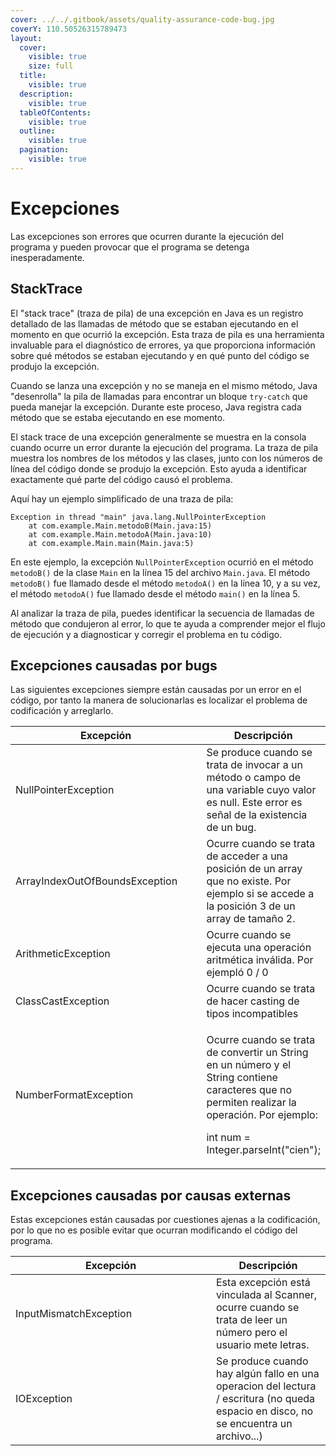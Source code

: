 ```yaml
---
cover: ../../.gitbook/assets/quality-assurance-code-bug.jpg
coverY: 110.50526315789473
layout:
  cover:
    visible: true
    size: full
  title:
    visible: true
  description:
    visible: true
  tableOfContents:
    visible: true
  outline:
    visible: true
  pagination:
    visible: true
---
```


# Excepciones

Las excepciones son errores que ocurren durante la ejecución del programa y pueden provocar que el programa se detenga inesperadamente.&#x20;

## StackTrace

El "stack trace" (traza de pila) de una excepción en Java es un registro detallado de las llamadas de método que se estaban ejecutando en el momento en que ocurrió la excepción. Esta traza de pila es una herramienta invaluable para el diagnóstico de errores, ya que proporciona información sobre qué métodos se estaban ejecutando y en qué punto del código se produjo la excepción.

Cuando se lanza una excepción y no se maneja en el mismo método, Java "desenrolla" la pila de llamadas para encontrar un bloque `try-catch` que pueda manejar la excepción. Durante este proceso, Java registra cada método que se estaba ejecutando en ese momento.

El stack trace de una excepción generalmente se muestra en la consola cuando ocurre un error durante la ejecución del programa. La traza de pila muestra los nombres de los métodos y las clases, junto con los números de línea del código donde se produjo la excepción. Esto ayuda a identificar exactamente qué parte del código causó el problema.

Aquí hay un ejemplo simplificado de una traza de pila:

```log
Exception in thread "main" java.lang.NullPointerException
    at com.example.Main.metodoB(Main.java:15)
    at com.example.Main.metodoA(Main.java:10)
    at com.example.Main.main(Main.java:5)
```

En este ejemplo, la excepción `NullPointerException` ocurrió en el método `metodoB()` de la clase `Main` en la línea 15 del archivo `Main.java`. El método `metodoB()` fue llamado desde el método `metodoA()` en la línea 10, y a su vez, el método `metodoA()` fue llamado desde el método `main()` en la línea 5.

Al analizar la traza de pila, puedes identificar la secuencia de llamadas de método que condujeron al error, lo que te ayuda a comprender mejor el flujo de ejecución y a diagnosticar y corregir el problema en tu código.

## Excepciones causadas por bugs

Las siguientes excepciones siempre están causadas por un error en el código, por tanto la manera de solucionarlas es localizar el problema de codificación y arreglarlo.

<table data-full-width="true"><thead><tr><th width="305">Excepción</th><th>Descripción</th></tr></thead><tbody><tr><td>NullPointerException</td><td>Se produce cuando se trata de invocar a un método o campo de una variable cuyo valor es null. Este error es señal de la existencia de un bug.</td></tr><tr><td>ArrayIndexOutOfBoundsException</td><td>Ocurre cuando se trata de acceder a una posición de un array que no existe. Por ejemplo si se accede a la posición 3 de un array de tamaño 2.</td></tr><tr><td>ArithmeticException</td><td>Ocurre cuando se ejecuta una operación aritmética inválida. Por ejempló 0 / 0</td></tr><tr><td>ClassCastException</td><td>Ocurre cuando se trata de hacer casting de tipos incompatibles</td></tr><tr><td>NumberFormatException</td><td><p>Ocurre cuando se trata de convertir un String en un número y el String contiene caracteres que no permiten realizar la operación. Por ejemplo:</p><p>int num = Integer.parseInt("cien");</p></td></tr></tbody></table>

## Excepciones causadas por causas externas

Estas excepciones están causadas por cuestiones ajenas a la codificación, por lo que no es posible evitar que ocurran modificando el código del programa.&#x20;

<table data-full-width="true"><thead><tr><th width="305">Excepción</th><th>Descripción</th></tr></thead><tbody><tr><td>InputMismatchException</td><td>Esta excepción está vinculada al Scanner, ocurre cuando se trata de leer un número pero el usuario mete letras.</td></tr><tr><td>IOException</td><td>Se produce cuando hay algún fallo en una operacion del lectura / escritura (no queda espacio en disco, no se encuentra un archivo...)</td></tr></tbody></table>
